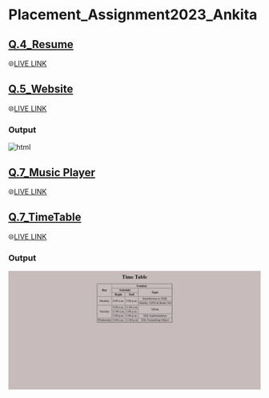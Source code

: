 # Placement_Assignment2023_Ankita

## [Q.4_Resume](https://github.com/imankitadas/Placement_Assignment2023_Ankita/tree/main/01_HTML/Q.04_Resume)

🌐[LIVE LINK](https://6541f30b9b376d4b7b2adb29--incredible-salamander-ff8f06.netlify.app/)<br>


## [Q.5_Website](https://github.com/imankitadas/Placement_Assignment2023_Ankita/tree/main/01_HTML/Q.05_Website)

🌐[LIVE LINK](https://6541f5f13bff554c3f3aacb0--storied-snickerdoodle-b136b0.netlify.app/)<br>

### Output

<img width="260" alt="html" src="https://github.com/imankitadas/Placement_Assignment2023_Ankita/assets/131391850/c2fe0f10-03e1-4086-aa80-16349fb70147">


## [Q.7_Music Player](https://github.com/imankitadas/Placement_Assignment2023_Ankita/tree/main/01_HTML/Q.07_MusicPlayer)

🌐[LIVE LINK](https://6541f685c292de46972b2fc5--vocal-fudge-cf69a5.netlify.app/)<br>

## [Q.7_TimeTable](https://github.com/imankitadas/Placement_Assignment2023_Ankita/tree/main/01_HTML/Q.07_MusicPlayer)

🌐[LIVE LINK]()<br>

### Output

![image](./01_HTML/Q.10_TimeTable/assets/img.png)
